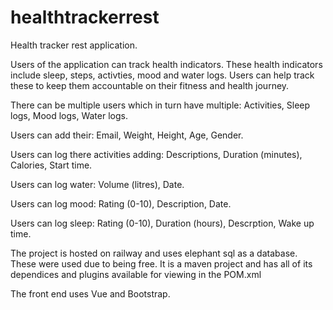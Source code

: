 # healthtrackerrest

Health tracker rest application.

Users of the application can track health indicators. These health indicators include sleep, steps, activties, mood and water logs. Users can help track these to keep them accountable on their fitness and health journey. 

There can be multiple users which in turn have multiple:
  Activities,
  Sleep logs,
  Mood logs,
  Water logs.

Users can add their:
  Email,
  Weight,
  Height,
  Age,
  Gender.
  
 Users can log there activities adding:
  Descriptions,
  Duration (minutes),
  Calories,
  Start time.
  
Users can log water:
  Volume (litres),
  Date.

Users can log mood:
  Rating (0-10),
  Description,
  Date.

Users can log sleep:
  Rating (0-10),
  Duration (hours),
  Descrption,
  Wake up time.


The project is hosted on railway and uses elephant sql as a database. These were used due to being free. It is a maven project and has all of its dependices and plugins available for viewing in the POM.xml

The front end uses Vue and Bootstrap. 





